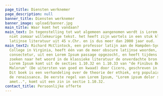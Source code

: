 ```yaml
---
page_title: Diensten werknemer
page_description: null
banner_title: Diensten werknemer
banner_image: upload/banner.jpg
main_title: Waar komt het vandaan?
main_text: In tegenstelling tot wat algemeen aangenomen wordt is Lorem Ipsum
  niet zomaar willekeurige tekst. het heeft zijn wortels in een stuk klassieke
  latijnse literatuur uit 45 v.Chr. en is dus meer dan 2000 jaar oud.
main_text2: Richard McClintock, een professor latijn aan de Hampden-Sydney
  College in Virginia, heeft één van de meer obscure latijnse woorden,
  consectetur, uit een Lorem Ipsum passage opgezocht, en heeft tijdens het
  zoeken naar het woord in de klassieke literatuur de onverdachte bron ontdekt.
  Lorem Ipsum komt uit de secties 1.10.32 en 1.10.33 van "de Finibus Bonorum et
  Malorum" (De uitersten van goed en kwaad) door Cicero, geschreven in 45 v.Chr.
  Dit boek is een verhandeling over de theorie der ethiek, erg populair tijdens
  de renaissance. De eerste regel van Lorem Ipsum, "Lorem ipsum dolor sit
  amet..", komt uit een zin in sectie 1.10.32.
contact_title: Persoonlijke offerte
---
```

